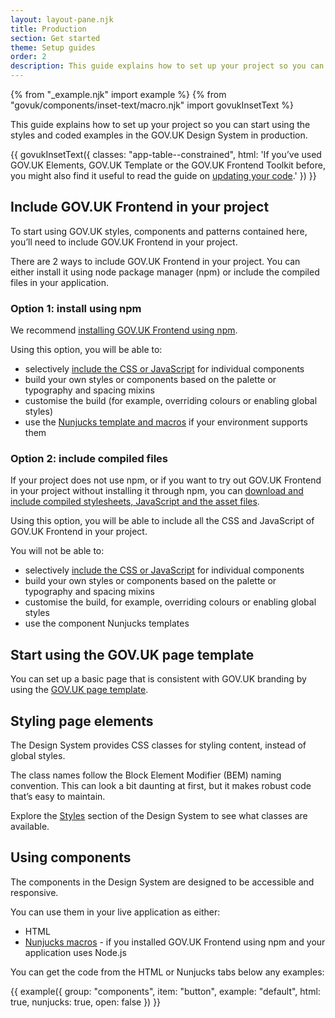 ```yaml
---
layout: layout-pane.njk
title: Production
section: Get started
theme: Setup guides
order: 2
description: This guide explains how to set up your project so you can start using the styles and coded examples in the GOV.UK Design System in production
---
```


{% from "_example.njk" import example %}
{% from "govuk/components/inset-text/macro.njk" import govukInsetText %}

This guide explains how to set up your project so you can start using the styles and coded examples in the GOV.UK Design System in production.

{{ govukInsetText({
  classes: "app-table--constrained",
  html: 'If you’ve used GOV.UK Elements, GOV.UK Template or the GOV.UK Frontend Toolkit before, you might also find it useful to read the guide on <a href="/get-started/updating-your-code/">updating your code</a>.'
}) }}

## Include GOV.UK Frontend in your project

To start using GOV.UK styles, components and patterns contained here, you’ll need to include GOV.UK Frontend in your project.

There are 2 ways to include GOV.UK Frontend in your project. You can either install it using node package manager (npm) or include the compiled files in your application.

### Option 1: install using npm

We recommend [installing GOV.UK Frontend using npm](https://frontend.design-system.service.gov.uk/installing-with-npm/#install-with-node-js-package-manager-npm).

Using this option, you will be able to:

- selectively [include the CSS or JavaScript](https://frontend.design-system.service.gov.uk/importing-css-assets-and-javascript/) for individual components
- build your own styles or components based on the palette or typography and spacing mixins
- customise the build (for example, overriding colours or enabling global styles)
- use the [Nunjucks template and macros](https://frontend.design-system.service.gov.uk/use-nunjucks/) if your environment supports them

### Option 2: include compiled files

If your project does not use npm, or if you want to try out GOV.UK Frontend in your project without installing it through npm, you can [download and include compiled stylesheets, JavaScript and the asset files](https://frontend.design-system.service.gov.uk/installing-from-dist/#install-from-dist).

Using this option, you will be able to include all the CSS and JavaScript of GOV.UK Frontend in your project.

You will not be able to:

- selectively [include the CSS or JavaScript](https://frontend.design-system.service.gov.uk/importing-css-assets-and-javascript/) for individual components
- build your own styles or components based on the palette or typography and spacing mixins
- customise the build, for example, overriding colours or enabling global styles
- use the component Nunjucks templates

## Start using the GOV.UK page template

You can set up a basic page that is consistent with GOV.UK branding by using the [GOV.UK page template](/styles/page-template/).

## Styling page elements

The Design System provides CSS classes for styling content, instead of global styles.

The class names follow the Block Element Modifier (BEM) naming convention. This can look a bit daunting at first, but it makes robust code that’s easy to maintain.

Explore the [Styles](/styles/) section of the Design System to see what classes are available.

## Using components

The components in the Design System are designed to be accessible and responsive.

You can use them in your live application as either:

- HTML
- [Nunjucks macros](https://frontend.design-system.service.gov.uk/use-nunjucks/) - if you installed GOV.UK Frontend using npm and your application uses Node.js

You can get the code from the HTML or Nunjucks tabs below any examples:

{{ example({ group: "components", item: "button", example: "default", html: true, nunjucks: true, open: false }) }}
